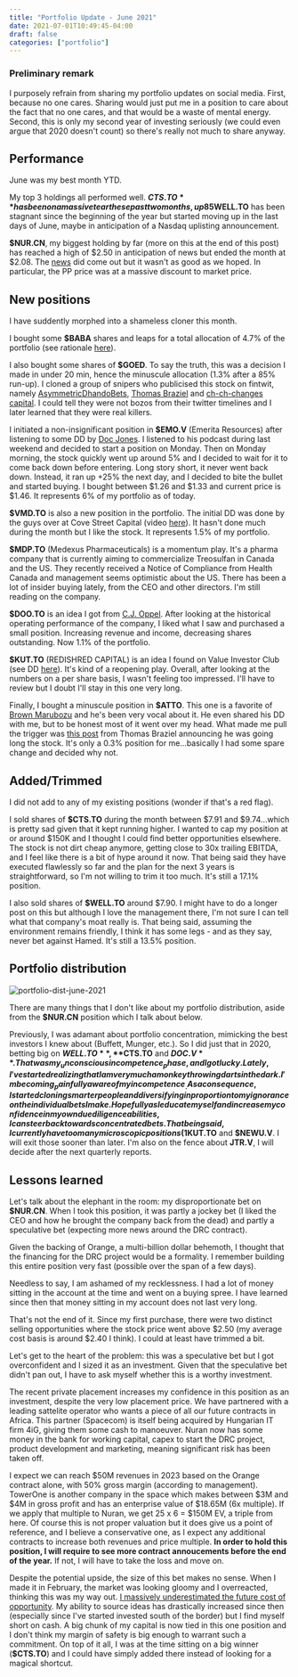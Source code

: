 ```yaml
---
title: "Portfolio Update - June 2021"
date: 2021-07-01T10:49:45-04:00
draft: false
categories: ["portfolio"]
---
```


### Preliminary remark

I purposely refrain from sharing my portfolio updates on social media. First, because no one cares. Sharing would just put me in a position to care about the fact that no one cares, and that would be a waste of mental energy. Second, this is only my second year of investing seriously (we could even argue that 2020 doesn't count) so there's really not much to share anyway.

## Performance

June was my best month YTD.

My top 3 holdings all performed well. **$CTS.TO** has been on a massive tear these past two months, up 85% since end of April. **$WELL.TO** has been stagnant since the beginning of the year but started moving up in the last days of June, maybe in anticipation of a Nasdaq uplisting announcement.

**$NUR.CN**, my biggest holding by far (more on this at the end of this post) has reached a high of $2.50 in anticipation of news but ended the month at $2.08. The [news](https://finance.yahoo.com/news/nuran-announces-non-brokered-private-123000034.html) did come out but it wasn't as good as we hoped. In particular, the PP price was at a massive discount to market price.

## New positions

I have suddently morphed into a shameless cloner this month. 

I bought some **$BABA** shares and leaps for a total allocation of 4.7% of the portfolio (see rationale [here](https://chiefhustler.com/posts/purchased-baba/)). 

I also bought some shares of **$GOED**. To say the truth, this was a decision I made in under 20 min, hence the minuscule allocation (1.3% after a 85% run-up). I cloned a group of snipers who publicised this stock on fintwit, namely [AsymmetricDhandoBets](https://twitter.com/specialsit1), [Thomas Braziel](https://twitter.com/ThomasBraziel) and [ch-ch-changes capital](https://twitter.com/special_sits). I could tell they were not bozos from their twitter timelines and I later learned that they were real killers.

I initiated a non-insignificant position in **$EMO.V** (Emerita Resources) after listening to some DD by [Doc Jones](https://drjonesresourceinvestor.wordpress.com/). I listened to his podcast during last weekend and decided to start a position on Monday. Then on Monday morning, the stock quickly went up around 5% and I decided to wait for it to come back down before entering. Long story short, it never went back down. Instead, it ran up +25% the next day, and I decided to bite the bullet and started buying. I bought between $1.26 and $1.33 and current price is $1.46. It represents 6% of my portfolio as of today.

**$VMD.TO** is also a new position in the portfolio. The initial DD was done by the guys over at Cove Street Capital (video [here](https://www.youtube.com/watch?v=MrssY2CQgNM)). It hasn't done much during the month but I like the stock. It represents 1.5% of my portfolio.

**$MDP.TO** (Medexus Pharmaceuticals) is a momentum play. It's a pharma company that is currently aiming to commercialize Treosulfan in Canada and the US. They recently received a Notice of Compliance from Health Canada and management seems optimistic about the US. There has been a lot of insider buying lately, from the CEO and other directors. I'm still reading on the company.

**$DOO.TO** is an idea I got from [C.J. Oppel](https://twitter.com/CJOppel). After looking at the historical operating performance of the company, I liked what I saw and purchased a small position. Increasing revenue and income, decreasing shares outstanding. Now 1.1% of the portfolio.

**$KUT.TO** (REDISHRED CAPITAL) is an idea I found on Value Investor Club (see DD [here](https://www.valueinvestorsclub.com/idea/REDISHRED_CAPITAL_CORP/6605181306)). It's kind of a reopening play. Overall, after looking at the numbers on a per share basis, I wasn't feeling too impressed. I'll have to review but I doubt I'll stay in this one very long.

Finally, I bought a minuscule position in **$ATTO**. This one is a favorite of [Brown Marubozu](https://twitter.com/BrownMarubozu) and he's been very vocal about it. He even shared his DD with me, but to be honest most of it went over my head. What made me pull the trigger was [this post](https://twitter.com/ThomasBraziel/status/1410261039640363015) from Thomas Braziel announcing he was going long the stock. It's only a 0.3% position for me...basically I had some spare change and decided why not.

## Added/Trimmed

I did not add to any of my existing positions (wonder if that's a red flag).

I sold shares of **$CTS.TO** during the month between $7.91 and $9.74...which is pretty sad given that it kept running higher. I wanted to cap my position at or around $150K and I thought I could find better opportunities elsewhere. The stock is not dirt cheap anymore, getting close to 30x trailing EBITDA, and I feel like there is a bit of hype around it now. That being said they have executed flawlessly so far and the plan for the next 3 years is straightforward, so I'm not willing to trim it too much. It's still a 17.1% position.

I also sold shares of **$WELL.TO** around $7.90. I might have to do a longer post on this but although I love the management there, I'm not sure I can tell what that company's moat really is. That being said, assuming the environment remains friendly, I think it has some legs - and as they say, never bet against Hamed. It's still a 13.5% position.

## Portfolio distribution

![portfolio-dist-june-2021](/images/portfolio-dist-june-2021.png)

There are many things that I don't like about my portfolio distribution, aside from the **$NUR.CN** position which I talk about below. 

Previously, I was adamant about portfolio concentration, mimicking the best investors I knew about (Buffett, Munger, etc.). So I did just that in 2020, betting big on **$WELL.TO**, **$CTS.TO** and **$DOC.V**. That was my _unconscious incompetence_ phase, and I got lucky. Lately, I've started realizing that I am very much a monkey throwing darts in the dark. I'm becoming _painfully aware of my incompetence_. As a consequence, I started cloning smarter people and diversifying in proportion to my ignorance on the individual bets I make. Hopefully as I  educate myself and increase my confidence in my own due diligence abilities, I can steer back towards concentrated bets. That being said, I currently have too many microscopic positions (1% and under) and I'm looking to either increase or exit those. Two positions that I don't like in particular are **$KUT.TO** and **$NEWU.V**. I will exit those sooner than later. I'm also on the fence about **JTR.V**, I will decide after the next quarterly reports.

## Lessons learned

Let's talk about the elephant in the room: my disproportionate bet on **$NUR.CN**. When I took this position, it was partly a jockey bet (I liked the CEO and how he brought the company back from the dead) and partly a speculative bet (expecting more news around the DRC contract).

Given the backing of Orange, a multi-billion dollar behemoth, I thought that the financing for the DRC project would be a formality. I remember building this entire position very fast (possible over the span of a few days).

Needless to say, I am ashamed of my recklessness. I had a lot of money sitting in the account at the time and went on a buying spree. I have learned since then that money sitting in my account does not last very long.

That's not the end of it. Since my first purchase, there were two distinct selling opportunities where the stock price went above $2.50 (my average cost basis is around $2.40 I think). I could at least have trimmed a bit.

Let's get to the heart of the problem: this was a speculative bet but I got overconfident and I sized it as an investment. Given that the speculative bet didn't pan out, I have to ask myself whether this is a worthy investment.

The recent private placement increases my confidence in this position as an investment, despite the very low placement price. We have partnered with a leading sattelite operator who wants a piece of all our future contracts in Africa. This partner (Spacecom) is itself being acquired by Hungarian IT firm 4iG, giving them some cash to manoeuver. Nuran now has some money in the bank for working capital, capex to start the DRC project, product development and marketing, meaning significant risk has been taken off.

I expect we can reach $50M revenues in 2023 based on the Orange contract alone, with 50% gross margin (according to management). TowerOne is another company in the space which makes between $3M and $4M in gross profit and has an enterprise value of $18.65M (6x multiple). If we apply that multiple to Nuran, we get 25 x 6 = $150M EV, a triple from here. Of course this is not proper valuation but it does give us a point of reference, and I believe a conservative one, as I expect any additional contracts to increase both revenues and price multiple. **In order to hold this position, I will require to see more contract annoucements before the end of the year.** If not, I will have to take the loss and move on.

Despite the potential upside, the size of this bet makes no sense. When I made it in February, the market was looking gloomy and I overreacted, thinking this was my way out. <u>I massively underestimated the future cost of opportunity</u>. My ability to source ideas has drastically increased since then (especially since I've started invested south of the border) but I find myself short on cash. A big chunk of my capital is now tied in this one position and I don't think my margin of safety is big enough to warrant such a commitment. On top of it all, I was at the time sitting on a big winner (**$CTS.TO**) and I could have simply added there instead of looking for a magical shortcut.



